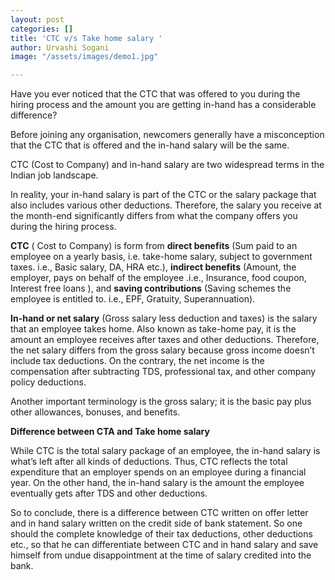 ```yaml
---
layout: post
categories: []
title: 'CTC v/s Take home salary '
author: Urvashi Sogani
image: "/assets/images/demo1.jpg"

---
```

Have you ever noticed that the CTC that was offered to you during the hiring process and the amount you are getting in-hand has a considerable difference? 

Before joining any organisation, newcomers generally have a misconception that the CTC that is offered and the in-hand salary will be the same.

CTC (Cost to Company) and in-hand salary are two widespread terms in the Indian job landscape.

In reality, your in-hand salary is part of the CTC or the salary package that also includes various other deductions. Therefore, the salary you receive at the month-end significantly differs from what the company offers you during the hiring process.

**CTC**  ( Cost to Company) is form from **direct benefits** (Sum paid to an employee on a yearly basis, i.e. take-home salary, subject to government taxes. i.e., Basic salary, DA, HRA etc.), **indirect benefits** (Amount, the employer, pays on behalf of the employee .i.e., Insurance, food coupon, Interest free loans ), and **saving contributions** (Saving schemes the employee is entitled to. i.e., EPF, Gratuity, Superannuation).

**In-hand or net salary** (Gross salary less deduction and taxes) is the salary that an employee takes home. Also known as take-home pay, it is the amount an employee receives after taxes and other deductions. Therefore, the net salary differs from the gross salary because gross income doesn’t include tax deductions. On the contrary, the net income is the compensation after subtracting TDS, professional tax, and other company policy deductions.

Another important terminology is the gross salary; it is the basic pay plus other allowances, bonuses, and benefits.

**Difference between CTA and Take home salary**

While CTC is the total salary package of an employee, the in-hand salary is what’s left after all kinds of deductions. Thus, CTC reflects the total expenditure that an employer spends on an employee during a financial year. On the other hand, the in-hand salary is the amount the employee eventually gets after TDS and other deductions.

So to conclude, there is a difference between CTC written on offer letter and in hand salary written on the credit side of bank statement. So one should the complete knowledge of their tax deductions, other deductions etc., so that he can differentiate between CTC and in hand salary and save himself from undue disappointment at the time of salary credited into the bank.